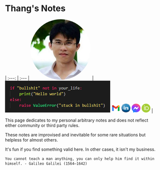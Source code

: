 # Thang's Notes

<!-- add picutres in table-->
<!-- ![](./assets/images/my_picture3x3.jpg) --> 


| :---: | :--- | 
<img src="./assets/images/my_picture3x3.jpg" style="border-radius: 50%"/> | ![](./assets/images/hello_world.png)
[![](./assets/images/icon_email.png)](mailto:caothangckt@gmail.com)  [![](./assets/images/icon_linkedin.jpg)](https://www.linkedin.com/in/thang-nguyen-5b458a218)  [![](./assets/images/icon_messenger.png)](https://www.facebook.com/thangckt5)  [![](./assets/images/icon_ORCID.png)](https://orcid.org/0000-0001-9826-5397) |

This page dedicates to my personal arbitrary notes and does not reflect either community or third party rules. 

These notes are improvised and inevitable for some rare situations but helpless for almost others. 

It's fun if you find something valid here. In other cases, it isn't my business.

```tip
You cannot teach a man anything, you can only help him find it within himself. - Galileo Galilei (1564–1642)
```

<!--  
```python
if "bullshit" not in your_life:
    print("Hello world")
else:
    raise Error("stuck in bullshit")
``` 
-->

<!--- #### [My CV](https://thangckt.github.io/cv) -->

<head>
<script async src="https://pagead2.googlesyndication.com/pagead/js/adsbygoogle.js?client=ca-pub-1573099456298501"  crossorigin="anonymous"></script>
</head>
